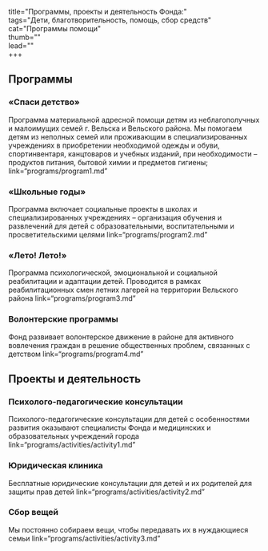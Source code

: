 title="Программы, проекты и деятельность Фонда:"   
tags="Дети, благотворительность, помощь, сбор средств"   
cat="Программы помощи"  
thumb=""  
lead=""  
+++

## Программы
### «Спаси детство»
Программа материальной адресной помощи детям из неблагополучных и малоимущих семей г. Вельска и Вельского района. Мы помогаем детям из неполных семей или проживающим в специализированных учреждениях в приобретении необходимой одежды и обуви, спортинвентаря, канцтоваров и учебных изданий, при необходимости – продуктов питания, бытовой химии и предметов гигиены; link=“programs/program1.md”
### «Школьные годы»
Программа включает социальные проекты в школах и специализированных учреждениях – организация обучения и развлечений для детей с образовательными, воспитательными и просветительскими целями link=“programs/program2.md”
### «Лето! Лето!»
Программа психологической, эмоциональной и социальной реабилитации и адаптации детей. Проводится в рамках реабилитационных смен летних лагерей на территории Вельского района link=“programs/program3.md”
### Волонтерские программы
Фонд развивает волонтерское движение в районе для активного вовлечения граждан в решение общественных проблем, связанных с детством link=“programs/program4.md” 
## Проекты и деятельность
### Психолого-педагогические консультации
Психолого-педагогические консультации для детей с особенностями развития оказывают специалисты Фонда и медицинских и образовательных учреждений города link=“programs/activities/activity1.md”
### Юридическая клиника
Бесплатные юридические консультации для детей и их родителей для защиты прав детей link=“programs/activities/activity2.md”
### Сбор вещей
Мы постоянно собираем вещи, чтобы передавать их в нуждающиеся семьи link=“programs/activities/activity3.md”
